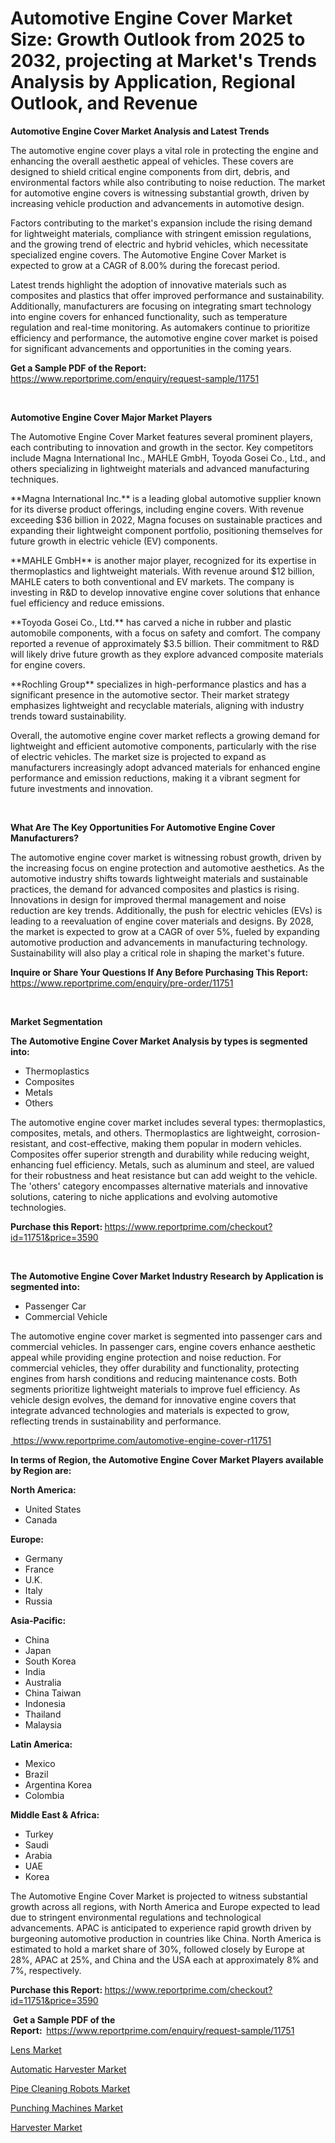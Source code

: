 <p><h1>Automotive Engine Cover Market Size: Growth Outlook from 2025 to 2032, projecting at Market's Trends Analysis by Application, Regional Outlook, and Revenue</h1></p><p><strong>Automotive Engine Cover Market Analysis and Latest Trends</strong></p>
<p><p>The automotive engine cover plays a vital role in protecting the engine and enhancing the overall aesthetic appeal of vehicles. These covers are designed to shield critical engine components from dirt, debris, and environmental factors while also contributing to noise reduction. The market for automotive engine covers is witnessing substantial growth, driven by increasing vehicle production and advancements in automotive design. </p><p>Factors contributing to the market's expansion include the rising demand for lightweight materials, compliance with stringent emission regulations, and the growing trend of electric and hybrid vehicles, which necessitate specialized engine covers. The Automotive Engine Cover Market is expected to grow at a CAGR of 8.00% during the forecast period. </p><p>Latest trends highlight the adoption of innovative materials such as composites and plastics that offer improved performance and sustainability. Additionally, manufacturers are focusing on integrating smart technology into engine covers for enhanced functionality, such as temperature regulation and real-time monitoring. As automakers continue to prioritize efficiency and performance, the automotive engine cover market is poised for significant advancements and opportunities in the coming years.</p></p>
<p><strong>Get a Sample PDF of the Report:&nbsp;</strong> <a href="https://www.reportprime.com/enquiry/request-sample/11751?utm_campaign=2886&utm_medium=2&utm_source=Github&utm_content=ia&utm_term=17032025&utm_id=automotive-engine-cover">https://www.reportprime.com/enquiry/request-sample/11751</a></p>
<p>&nbsp;</p>
<p><strong>Automotive Engine Cover Major Market Players</strong></p>
<p><p>The Automotive Engine Cover Market features several prominent players, each contributing to innovation and growth in the sector. Key competitors include Magna International Inc., MAHLE GmbH, Toyoda Gosei Co., Ltd., and others specializing in lightweight materials and advanced manufacturing techniques.</p><p>**Magna International Inc.** is a leading global automotive supplier known for its diverse product offerings, including engine covers. With revenue exceeding $36 billion in 2022, Magna focuses on sustainable practices and expanding their lightweight component portfolio, positioning themselves for future growth in electric vehicle (EV) components.</p><p>**MAHLE GmbH** is another major player, recognized for its expertise in thermoplastics and lightweight materials. With revenue around $12 billion, MAHLE caters to both conventional and EV markets. The company is investing in R&D to develop innovative engine cover solutions that enhance fuel efficiency and reduce emissions.</p><p>**Toyoda Gosei Co., Ltd.** has carved a niche in rubber and plastic automobile components, with a focus on safety and comfort. The company reported a revenue of approximately $3.5 billion. Their commitment to R&D will likely drive future growth as they explore advanced composite materials for engine covers.</p><p>**Rochling Group** specializes in high-performance plastics and has a significant presence in the automotive sector. Their market strategy emphasizes lightweight and recyclable materials, aligning with industry trends toward sustainability.</p><p>Overall, the automotive engine cover market reflects a growing demand for lightweight and efficient automotive components, particularly with the rise of electric vehicles. The market size is projected to expand as manufacturers increasingly adopt advanced materials for enhanced engine performance and emission reductions, making it a vibrant segment for future investments and innovation.</p></p>
<p>&nbsp;</p>
<p><strong>What Are The Key Opportunities For Automotive Engine Cover Manufacturers?</strong></p>
<p><p>The automotive engine cover market is witnessing robust growth, driven by the increasing focus on engine protection and automotive aesthetics. As the automotive industry shifts towards lightweight materials and sustainable practices, the demand for advanced composites and plastics is rising. Innovations in design for improved thermal management and noise reduction are key trends. Additionally, the push for electric vehicles (EVs) is leading to a reevaluation of engine cover materials and designs. By 2028, the market is expected to grow at a CAGR of over 5%, fueled by expanding automotive production and advancements in manufacturing technology. Sustainability will also play a critical role in shaping the market's future.</p></p>
<p><strong>Inquire or Share Your Questions If Any Before Purchasing This Report:</strong> <a href="https://www.reportprime.com/enquiry/pre-order/11751?utm_campaign=2886&utm_medium=2&utm_source=Github&utm_content=ia&utm_term=17032025&utm_id=automotive-engine-cover">https://www.reportprime.com/enquiry/pre-order/11751</a></p>
<p>&nbsp;</p>
<p><strong>Market Segmentation</strong></p>
<p><strong>The Automotive Engine Cover Market Analysis by types is segmented into:</strong></p>
<p><ul><li>Thermoplastics</li><li>Composites</li><li>Metals</li><li>Others</li></ul></p>
<p><p>The automotive engine cover market includes several types: thermoplastics, composites, metals, and others. Thermoplastics are lightweight, corrosion-resistant, and cost-effective, making them popular in modern vehicles. Composites offer superior strength and durability while reducing weight, enhancing fuel efficiency. Metals, such as aluminum and steel, are valued for their robustness and heat resistance but can add weight to the vehicle. The 'others' category encompasses alternative materials and innovative solutions, catering to niche applications and evolving automotive technologies.</p></p>
<p><strong>Purchase this Report:&nbsp;</strong><a href="https://www.reportprime.com/checkout?id=11751&price=3590&utm_campaign=2886&utm_medium=2&utm_source=Github&utm_content=ia&utm_term=17032025&utm_id=automotive-engine-cover">https://www.reportprime.com/checkout?id=11751&price=3590</a></p>
<p>&nbsp;</p>
<p><strong>The Automotive Engine Cover Market Industry Research by Application is segmented into:</strong></p>
<p><ul><li>Passenger Car</li><li>Commercial Vehicle</li></ul></p>
<p><p>The automotive engine cover market is segmented into passenger cars and commercial vehicles. In passenger cars, engine covers enhance aesthetic appeal while providing engine protection and noise reduction. For commercial vehicles, they offer durability and functionality, protecting engines from harsh conditions and reducing maintenance costs. Both segments prioritize lightweight materials to improve fuel efficiency. As vehicle design evolves, the demand for innovative engine covers that integrate advanced technologies and materials is expected to grow, reflecting trends in sustainability and performance.</p></p>
<p><a href="https://www.reportprime.com/automotive-engine-cover-r11751?utm_campaign=2886&utm_medium=2&utm_source=Github&utm_content=ia&utm_term=17032025&utm_id=automotive-engine-cover">&nbsp;https://www.reportprime.com/automotive-engine-cover-r11751</a></p>
<p><strong>In terms of Region, the Automotive Engine Cover Market Players available by Region are:</strong></p>
<p>
    <p> <strong> North America: </strong>
        <ul>
            <li>United States</li>
            <li>Canada</li>
        </ul>
        </p> 
    <p> <strong> Europe: </strong>
        <ul>
            <li>Germany</li>
            <li>France</li>
            <li>U.K.</li>
            <li>Italy</li>
            <li>Russia</li>
        </ul>
        </p> 
    <p> <strong> Asia-Pacific: </strong>
        <ul>
            <li>China</li>
            <li>Japan</li>
            <li>South Korea</li>
            <li>India</li>
            <li>Australia</li>
            <li>China Taiwan</li>
            <li>Indonesia</li>
            <li>Thailand</li>
            <li>Malaysia</li>
        </ul>
        </p> 
    <p> <strong> Latin America: </strong>
        <ul>
            <li>Mexico</li>
            <li>Brazil</li>
            <li>Argentina Korea</li>
            <li>Colombia</li>
        </ul>
        </p> 
    <p> <strong> Middle East & Africa: </strong>
        <ul>
            <li>Turkey</li>
            <li>Saudi</li>
            <li>Arabia</li>
            <li>UAE</li>
            <li>Korea</li>
        </ul>
    </p>
    </p>
<p><p>The Automotive Engine Cover Market is projected to witness substantial growth across all regions, with North America and Europe expected to lead due to stringent environmental regulations and technological advancements. APAC is anticipated to experience rapid growth driven by burgeoning automotive production in countries like China. North America is estimated to hold a market share of 30%, followed closely by Europe at 28%, APAC at 25%, and China and the USA each at approximately 8% and 7%, respectively.</p></p>
<p><strong>Purchase this Report: </strong><a href="https://www.reportprime.com/checkout?id=11751&price=3590&utm_campaign=2886&utm_medium=2&utm_source=Github&utm_content=ia&utm_term=17032025&utm_id=automotive-engine-cover">https://www.reportprime.com/checkout?id=11751&price=3590</a></p>
<p>&nbsp;<strong>Get a Sample PDF of the Report:&nbsp;&nbsp;</strong><a href="https://www.reportprime.com/enquiry/request-sample/11751?utm_campaign=2886&utm_medium=2&utm_source=Github&utm_content=ia&utm_term=17032025&utm_id=automotive-engine-cover">https://www.reportprime.com/enquiry/request-sample/11751</a></p>
<p><strong></strong></p>
<p><p><a href="https://www.linkedin.com/pulse/lens-market-size-share-growth-analysis-type-application-regional-2efue?utm_campaign=2886&utm_medium=2&utm_source=Github&utm_content=ia&utm_term=17032025&utm_id=automotive-engine-cover">Lens Market</a></p><p><a href="https://www.linkedin.com/pulse/study-onthe-value-market-segmentation-share-analysis-automatic-harvester-p0hce?utm_campaign=2886&utm_medium=2&utm_source=Github&utm_content=ia&utm_term=17032025&utm_id=automotive-engine-cover">Automatic Harvester Market</a></p><p><a href="https://www.linkedin.com/pulse/comprehensive-report-pipe-cleaning-robots-market-new-trends-z0ece?utm_campaign=2886&utm_medium=2&utm_source=Github&utm_content=ia&utm_term=17032025&utm_id=automotive-engine-cover">Pipe Cleaning Robots Market</a></p><p><a href="https://www.linkedin.com/pulse/future-growth-revenue-analysis-punching-machines-market-133-c0m6e?utm_campaign=2886&utm_medium=2&utm_source=Github&utm_content=ia&utm_term=17032025&utm_id=automotive-engine-cover">Punching Machines Market</a></p><p><a href="https://www.linkedin.com/pulse/harvester-market-size-set-grow-rapidly-over-forecast-period-8droe?utm_campaign=2886&utm_medium=2&utm_source=Github&utm_content=ia&utm_term=17032025&utm_id=automotive-engine-cover">Harvester Market</a></p></p>